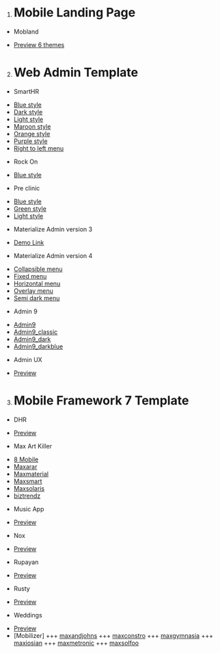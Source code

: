 1. # Mobile Landing Page
- Mobland
+ [Preview 6 themes](https://doancongbang1991.github.io/frontend/landing/Mobland/HTML/chose.html)
2. # Web Admin Template
- SmartHR
+ [Blue style](https://doancongbang1991.github.io/frontend/web/smarthr/blue/)
+ [Dark style](https://doancongbang1991.github.io/frontend/web/smarthr/dark/)
+ [Light style](https://doancongbang1991.github.io/frontend/web/smarthr/light/)
+ [Maroon style](https://doancongbang1991.github.io/frontend/web/smarthr/maroon/)
+ [Orange style](https://doancongbang1991.github.io/frontend/web/smarthr/orange/)
+ [Purple style](https://doancongbang1991.github.io/frontend/web/smarthr/purple/)
+ [Right to left menu](https://doancongbang1991.github.io/frontend/web/smarthr/rtl/)
- Rock On
+ [Blue style](https://doancongbang1991.github.io/frontend/web/rockon/rockon_blue/pages/)
- Pre clinic
+ [Blue style](https://doancongbang1991.github.io/frontend/web/preclinic/blue/)
+ [Green style](https://doancongbang1991.github.io/frontend/web/preclinic/green/)
+ [Light style](https://doancongbang1991.github.io/frontend/web/preclinic/light/)
- Materialize Admin version 3
+ [Demo Link](https://doancongbang1991.github.io/frontend/web/materializeadmin3/)
- Materialize Admin version 4
+ [Collapsible menu](https://doancongbang1991.github.io/frontend/web/materializeadmin4/materialize-admin/html/collapsible-menu/)
+ [Fixed menu](https://doancongbang1991.github.io/frontend/web/materializeadmin4/materialize-admin/html/fixed-menu/)
+ [Horizontal menu](https://doancongbang1991.github.io/frontend/web/materializeadmin4/materialize-admin/html/horizontal-menu/)
+ [Overlay menu](https://doancongbang1991.github.io/frontend/web/materializeadmin4/materialize-admin/html/overlay-menu/)
+ [Semi dark menu](https://doancongbang1991.github.io/frontend/web/materializeadmin4/materialize-admin/html/semi-dark-menu/)
- Admin 9
+ [Admin9](https://doancongbang1991.github.io/frontend/web/admin9/admin9/) 
+ [Admin9_classic](https://doancongbang1991.github.io/frontend/web/admin9/admin9_classic/) 
+ [Admin9_dark](https://doancongbang1991.github.io/frontend/web/admin9/admin9_dark/)
+ [Admin9_darkblue](https://doancongbang1991.github.io/frontend/web/admin9/admin9_darkblue/) 
- Admin UX
+ [Preview](https://doancongbang1991.github.io/frontend/web/Adminux/)
3. # Mobile Framework 7 Template
- DHR
+ [Preview](https://doancongbang1991.github.io/frontend/mobile/dhr/template/)
- Max Art Killer
+ [8 Mobile](https://doancongbang1991.github.io/frontend/mobile/maxartkiller/8-mobile/)
+ [Maxarar](https://doancongbang1991.github.io/frontend/mobile/maxartkiller/maxarar/)
+ [Maxmaterial](https://doancongbang1991.github.io/frontend/mobile/maxartkiller/maxmaterial/)
+ [Maxsmart](https://doancongbang1991.github.io/frontend/mobile/maxartkiller/maxsmart/maxsmart/)
+ [Maxsolaris](https://doancongbang1991.github.io/frontend/mobile/maxartkiller/maxsmart/maxsolaris/)
+ [biztrendz](https://doancongbang1991.github.io/frontend/mobile/maxartkiller/maxsmart/biztrendz/)
- Music App
+ [Preview](https://doancongbang1991.github.io/frontend/mobile/musicapp/pages/)
- Nox
+ [Preview](https://doancongbang1991.github.io/frontend/mobile/nox/)
- Rupayan
+ [Preview](https://doancongbang1991.github.io/frontend/mobile/rupayan/)
- Rusty
+ [Preview](https://doancongbang1991.github.io/frontend/mobile/rusty/)
- Weddings
+ [Preview](https://doancongbang1991.github.io/frontend/mobile/weddings/)
+ [Mobilizer]
+++ [maxandjohns](https://doancongbang1991.github.io/frontend/mobile/maxartkiller/maxsmart/mobilizer/)
+++ [maxconstro](https://doancongbang1991.github.io/frontend/mobile/maxartkiller/maxsmart/mobilizer/maxandjohns/)
+++ [maxgymnasia](https://doancongbang1991.github.io/frontend/mobile/maxartkiller/maxsmart/mobilizer/maxgymnasia/)
+++ [maxiosian](https://doancongbang1991.github.io/frontend/mobile/maxartkiller/maxsmart/mobilizer/maxiosian/)
+++ [maxmetronic](https://doancongbang1991.github.io/frontend/mobile/maxartkiller/maxsmart/mobilizer/maxmetronic/)
+++ [maxsolfoo](https://doancongbang1991.github.io/frontend/mobile/maxartkiller/maxsmart/mobilizer/maxsolfoo/)